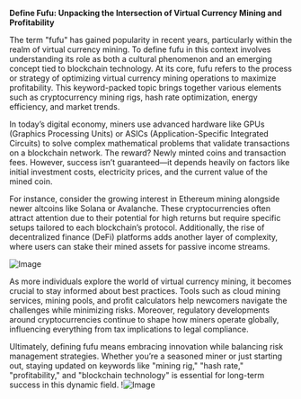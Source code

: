 **Define Fufu: Unpacking the Intersection of Virtual Currency Mining and Profitability**

The term "fufu" has gained popularity in recent years, particularly within the realm of virtual currency mining. To define fufu in this context involves understanding its role as both a cultural phenomenon and an emerging concept tied to blockchain technology. At its core, fufu refers to the process or strategy of optimizing virtual currency mining operations to maximize profitability. This keyword-packed topic brings together various elements such as cryptocurrency mining rigs, hash rate optimization, energy efficiency, and market trends.

In today’s digital economy, miners use advanced hardware like GPUs (Graphics Processing Units) or ASICs (Application-Specific Integrated Circuits) to solve complex mathematical problems that validate transactions on a blockchain network. The reward? Newly minted coins and transaction fees. However, success isn’t guaranteed—it depends heavily on factors like initial investment costs, electricity prices, and the current value of the mined coin. 

For instance, consider the growing interest in Ethereum mining alongside newer altcoins like Solana or Avalanche. These cryptocurrencies often attract attention due to their potential for high returns but require specific setups tailored to each blockchain’s protocol. Additionally, the rise of decentralized finance (DeFi) platforms adds another layer of complexity, where users can stake their mined assets for passive income streams.

![Image](https://github.com/user-attachments/assets/057c907c-805e-4310-a052-f5031067f3de)

As more individuals explore the world of virtual currency mining, it becomes crucial to stay informed about best practices. Tools such as cloud mining services, mining pools, and profit calculators help newcomers navigate the challenges while minimizing risks. Moreover, regulatory developments around cryptocurrencies continue to shape how miners operate globally, influencing everything from tax implications to legal compliance.

Ultimately, defining fufu means embracing innovation while balancing risk management strategies. Whether you’re a seasoned miner or just starting out, staying updated on keywords like "mining rig," "hash rate," "profitability," and "blockchain technology" is essential for long-term success in this dynamic field. !![Image](https://github.com/user-attachments/assets/057c907c-805e-4310-a052-f5031067f3de)